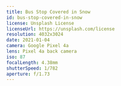 ```yaml
---
title: Bus Stop Covered in Snow
id: bus-stop-covered-in-snow
license: Unsplash License
licenseUrl: https://unsplash.com/license
resolution: 4032x3024
date: 2021-01-04
camera: Google Pixel 4a
lens: Pixel 4a back camera
iso: 87
focalLength: 4.38mm
shutterSpeed: 1/782
aperture: f/1.73
---
```

